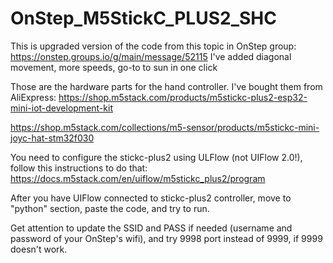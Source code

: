 # OnStep_M5StickC_PLUS2_SHC

This is upgraded version of the code from this topic in OnStep group: https://onstep.groups.io/g/main/message/52115
I've added diagonal movement, more speeds, go-to to sun in one click

Those are the hardware parts for the hand controller. I've bought them from AliExpress:
https://shop.m5stack.com/products/m5stickc-plus2-esp32-mini-iot-development-kit

https://shop.m5stack.com/collections/m5-sensor/products/m5stickc-mini-joyc-hat-stm32f030

You need to configure the stickc-plus2 using ULFlow (not UIFlow 2.0!), follow this instructions to do that:
https://docs.m5stack.com/en/uiflow/m5stickc_plus2/program

After you have UIFlow connected to stickc-plus2 controller, move to "python" section, paste the code, and try to run.

Get attention to update the SSID and PASS if needed (username and password of your OnStep's wifi), and try 9998 port instead of 9999, if 9999 doesn't work.

